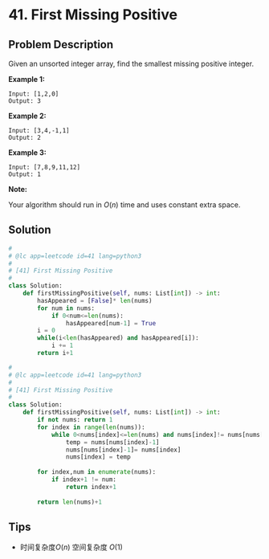 # 41. First Missing Positive



## Problem Description



Given an unsorted integer array, find the smallest missing positive integer.

**Example 1:**

```
Input: [1,2,0]
Output: 3
```

**Example 2:**

```
Input: [3,4,-1,1]
Output: 2
```

**Example 3:**

```
Input: [7,8,9,11,12]
Output: 1
```

**Note:**

Your algorithm should run in *O*(*n*) time and uses constant extra space.



## Solution



```python
#
# @lc app=leetcode id=41 lang=python3
#
# [41] First Missing Positive
#
class Solution:
    def firstMissingPositive(self, nums: List[int]) -> int:
        hasAppeared = [False]* len(nums)
        for num in nums:
            if 0<num<=len(nums):
                hasAppeared[num-1] = True
        i = 0
        while(i<len(hasAppeared) and hasAppeared[i]):
            i += 1
        return i+1
```



```python
#
# @lc app=leetcode id=41 lang=python3
#
# [41] First Missing Positive
#
class Solution:
    def firstMissingPositive(self, nums: List[int]) -> int:
        if not nums: return 1
        for index in range(len(nums)):
            while 0<nums[index]<=len(nums) and nums[index]!= nums[nums[index]-1]:
                temp = nums[nums[index]-1]
                nums[nums[index]-1]= nums[index]
                nums[index] = temp
    
        for index,num in enumerate(nums):
            if index+1 != num:
                return index+1
        
        return len(nums)+1
```



## Tips



- 时间复杂度$O(n)$ 空间复杂度 $O(1)$